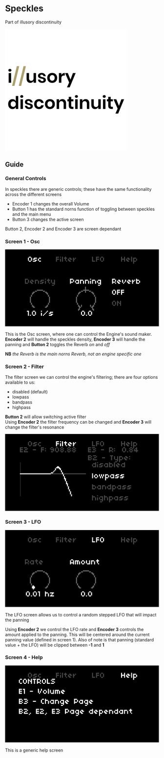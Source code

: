 # Speckles

Part of illusory discontinuity

![](./DOCS/illusory-logo-small.png)

## Guide

### General Controls

In speckles there are generic controls; these have the same functionality across the different screens

* Encoder 1 changes the overall Volume
* Button 1 has the standard norns function of toggling between speckles and the main menu
* Button 3 changes the active screen

Button 2, Encoder 2 and Encoder 3 are screen dependant


### Screen 1 - Osc

![Speckles screen 1](./DOCS/speckles_001.png)

This is the Osc screen, where one can control the Engine's sound maker.  
**Encoder 2** will handle the speckles density, **Encoder 3** will handle the panning and **Button 2** toggles the Reverb *on* and *off*

**NB** *the Reverb is the main norns Reverb, not an engine specific one*

### Screen 2 - Filter

The filter screen we can control the engine's filtering; there are four options available to us:

* disabled (default)
* lowpass
* bandpass
* highpass

**Button 2** will allow switching active filter  
Using **Encoder 2** the filter frequency can be changed and **Encoder 3** will change the filter's resonance


![Speckles screen 2](./DOCS/speckles_002.png)

### Screen 3 - LFO

![Speckles screen 3](./DOCS/speckles_003.png)

The LFO screen allows us to control a random stepped LFO that will impact the panning

Using **Encoder 2** we control the LFO rate and **Encoder 3** controls the amount applied to the panning. This will be centered around the current panning value (defined in screen 1).
Also of note is that panning (standard value + the LFO) will be clipped between **-1** and **1**

### Screen 4 - Help

![Speckles screen 4](./DOCS/speckles_004.png)

This is a generic help screen
